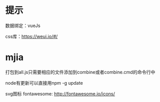 #  提示  

数据绑定：vueJs   

css库：https://weui.io/#/    



# mjia
打包到all.js只需要相应的文件添加到combine或者combine.cmd的命令行中

 node有更新可以直接用npm -g update
 
 svg图标 fontawesome: http://fontawesome.io/icons/



